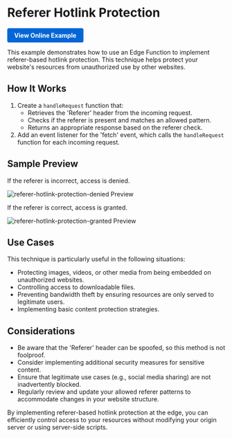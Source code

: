 # Referer Hotlink Protection

<a href="https://edgeone.ai/developer/examples/hub-customrefererantileeching" style="display: inline-block; background-color: #0366d6; color: white; padding: 8px 16px; text-decoration: none; border-radius: 4px; font-weight: bold;">View Online Example</a>

This example demonstrates how to use an Edge Function to implement referer-based hotlink protection. This technique helps protect your website's resources from unauthorized use by other websites.

## How It Works

1. Create a `handleRequest` function that:
   - Retrieves the 'Referer' header from the incoming request.
   - Checks if the referer is present and matches an allowed pattern.
   - Returns an appropriate response based on the referer check.
2. Add an event listener for the 'fetch' event, which calls the `handleRequest` function for each incoming request.

## Sample Preview

If the referer is incorrect, access is denied.

![referer-hotlink-protection-denied Preview](../readme-images/referer-hotlink-protection-denied.avif)

If the referer is correct, access is granted.

![referer-hotlink-protection-granted Preview](../readme-images/referer-hotlink-protection-granted.avif)

## Use Cases

This technique is particularly useful in the following situations:

- Protecting images, videos, or other media from being embedded on unauthorized websites.
- Controlling access to downloadable files.
- Preventing bandwidth theft by ensuring resources are only served to legitimate users.
- Implementing basic content protection strategies.

## Considerations

- Be aware that the 'Referer' header can be spoofed, so this method is not foolproof.
- Consider implementing additional security measures for sensitive content.
- Ensure that legitimate use cases (e.g., social media sharing) are not inadvertently blocked.
- Regularly review and update your allowed referer patterns to accommodate changes in your website structure.

By implementing referer-based hotlink protection at the edge, you can efficiently control access to your resources without modifying your origin server or using server-side scripts.